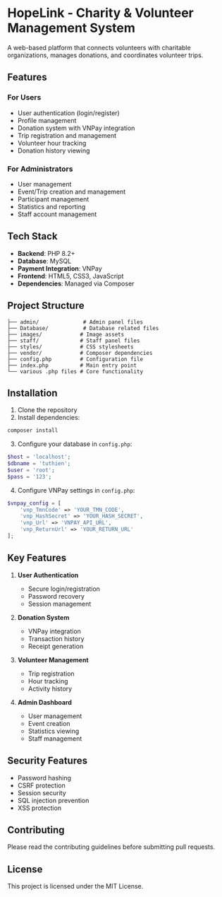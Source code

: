 # HopeLink - Charity & Volunteer Management System

A web-based platform that connects volunteers with charitable organizations, manages donations, and coordinates volunteer trips.

## Features

### For Users
- User authentication (login/register)
- Profile management
- Donation system with VNPay integration
- Trip registration and management 
- Volunteer hour tracking
- Donation history viewing

### For Administrators
- User management
- Event/Trip creation and management
- Participant management
- Statistics and reporting
- Staff account management

## Tech Stack

- **Backend**: PHP 8.2+
- **Database**: MySQL
- **Payment Integration**: VNPay
- **Frontend**: HTML5, CSS3, JavaScript
- **Dependencies**: Managed via Composer

## Project Structure

```
├── admin/              # Admin panel files
├── Database/           # Database related files
├── images/            # Image assets
├── staff/             # Staff panel files
├── styles/            # CSS stylesheets
├── vendor/            # Composer dependencies
├── config.php         # Configuration file
├── index.php          # Main entry point
└── various .php files # Core functionality
```

## Installation

1. Clone the repository
2. Install dependencies:
```bash
composer install
```

3. Configure your database in `config.php`:
```php
$host = 'localhost';
$dbname = 'tuthien';
$user = 'root';
$pass = '123';
```

4. Configure VNPay settings in `config.php`:
```php
$vnpay_config = [
    'vnp_TmnCode' => 'YOUR_TMN_CODE',
    'vnp_HashSecret' => 'YOUR_HASH_SECRET',
    'vnp_Url' => 'VNPAY_API_URL',
    'vnp_ReturnUrl' => 'YOUR_RETURN_URL'
];
```

## Key Features

1. **User Authentication**
   - Secure login/registration
   - Password recovery
   - Session management

2. **Donation System**
   - VNPay integration
   - Transaction history
   - Receipt generation

3. **Volunteer Management**
   - Trip registration
   - Hour tracking
   - Activity history

4. **Admin Dashboard**
   - User management
   - Event creation
   - Statistics viewing
   - Staff management

## Security Features

- Password hashing
- CSRF protection
- Session security
- SQL injection prevention
- XSS protection

## Contributing

Please read the contributing guidelines before submitting pull requests.

## License

This project is licensed under the MIT License.